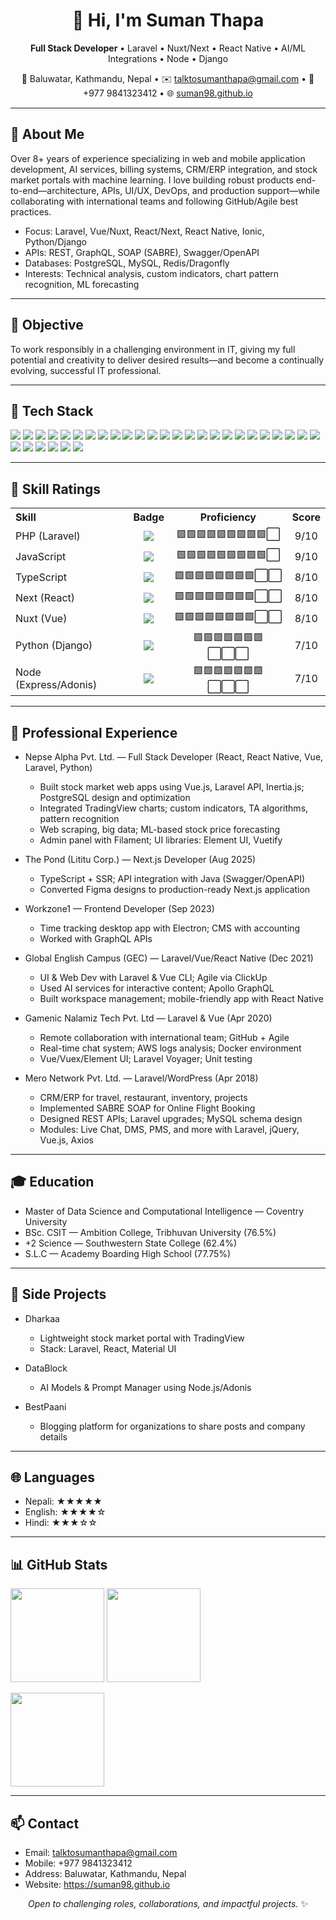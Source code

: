 <!--
  GitHub Profile README for Suman Thapa
  Feel free to copy and tweak—designed to be clean, informative, and attractive.
-->

<h1 align="center">👋 Hi, I'm Suman Thapa</h1>
<p align="center">
  <strong>Full Stack Developer</strong> • Laravel • Nuxt/Next • React Native • AI/ML Integrations • Node • Django
</p>
<p align="center">
  📍 Baluwatar, Kathmandu, Nepal • ✉️ <a href="mailto:talktosumanthapa@gmail.com">talktosumanthapa@gmail.com</a> • 📱 +977 9841323412 • 🌐 <a href="https://suman98.github.io" target="_blank">suman98.github.io</a>
</p>

---

## 🚀 About Me
Over 8+ years of experience specializing in web and mobile application development, AI services, billing systems, CRM/ERP integration, and stock market portals with machine learning. I love building robust products end-to-end—architecture, APIs, UI/UX, DevOps, and production support—while collaborating with international teams and following GitHub/Agile best practices.

- Focus: Laravel, Vue/Nuxt, React/Next, React Native, Ionic, Python/Django
- APIs: REST, GraphQL, SOAP (SABRE), Swagger/OpenAPI
- Databases: PostgreSQL, MySQL, Redis/Dragonfly
- Interests: Technical analysis, custom indicators, chart pattern recognition, ML forecasting

---

## 🎯 Objective
To work responsibly in a challenging environment in IT, giving my full potential and creativity to deliver desired results—and become a continually evolving, successful IT professional.

---

## 🧰 Tech Stack

<p align="left">
  <!-- Languages -->
  <img src="https://img.shields.io/badge/PHP-777BB4?style=for-the-badge&logo=php&logoColor=white" />
  <img src="https://img.shields.io/badge/JavaScript-F7DF1E?style=for-the-badge&logo=javascript&logoColor=black" />
  <img src="https://img.shields.io/badge/TypeScript-3178C6?style=for-the-badge&logo=typescript&logoColor=white" />
  <img src="https://img.shields.io/badge/Python-3776AB?style=for-the-badge&logo=python&logoColor=white" />
  <img src="https://img.shields.io/badge/C/C++-00599C?style=for-the-badge&logo=c&logoColor=white" />

  <!-- Backend -->
  <img src="https://img.shields.io/badge/Laravel-FF2D20?style=for-the-badge&logo=laravel&logoColor=white" />
  <img src="https://img.shields.io/badge/CodeIgniter-EF4223?style=for-the-badge&logo=codeigniter&logoColor=white" />
  <img src="https://img.shields.io/badge/Django-092E20?style=for-the-badge&logo=django&logoColor=white" />
  <img src="https://img.shields.io/badge/Express.js-000000?style=for-the-badge&logo=express&logoColor=white" />
  <img src="https://img.shields.io/badge/AdonisJS-5A45FF?style=for-the-badge&logo=adonisjs&logoColor=white" />

  <!-- Frontend -->
  <img src="https://img.shields.io/badge/Vue.js-4FC08D?style=for-the-badge&logo=vue.js&logoColor=white" />
  <img src="https://img.shields.io/badge/Nuxt.js-00C58E?style=for-the-badge&logo=nuxt.js&logoColor=white" />
  <img src="https://img.shields.io/badge/React-61DAFB?style=for-the-badge&logo=react&logoColor=black" />
  <img src="https://img.shields.io/badge/Next.js-000000?style=for-the-badge&logo=next.js&logoColor=white" />
  <img src="https://img.shields.io/badge/Angular-DD0031?style=for-the-badge&logo=angular&logoColor=white" />
  <img src="https://img.shields.io/badge/Ionic-3880FF?style=for-the-badge&logo=ionic&logoColor=white" />
  <img src="https://img.shields.io/badge/React%20Native-61DAFB?style=for-the-badge&logo=react&logoColor=black" />
  <img src="https://img.shields.io/badge/Electron-47848F?style=for-the-badge&logo=electron&logoColor=white" />

  <!-- Data -->
  <img src="https://img.shields.io/badge/PostgreSQL-4169E1?style=for-the-badge&logo=postgresql&logoColor=white" />
  <img src="https://img.shields.io/badge/MySQL-4479A1?style=for-the-badge&logo=mysql&logoColor=white" />
  <img src="https://img.shields.io/badge/Redis-DC382D?style=for-the-badge&logo=redis&logoColor=white" />
  <img src="https://img.shields.io/badge/Dragonfly-FF006E?style=for-the-badge" />

  <!-- APIs & Tools -->
  <img src="https://img.shields.io/badge/REST-02569B?style=for-the-badge&logo=azure-devops&logoColor=white" />
  <img src="https://img.shields.io/badge/GraphQL-E10098?style=for-the-badge&logo=graphql&logoColor=white" />
  <img src="https://img.shields.io/badge/SOAP-6A5ACD?style=for-the-badge" />
  <img src="https://img.shields.io/badge/Swagger-85EA2D?style=for-the-badge&logo=swagger&logoColor=black" />
  <img src="https://img.shields.io/badge/GitHub-181717?style=for-the-badge&logo=github&logoColor=white" />
  <img src="https://img.shields.io/badge/Docker-2496ED?style=for-the-badge&logo=docker&logoColor=white" />
  <img src="https://img.shields.io/badge/AWS-232F3E?style=for-the-badge&logo=amazon-aws&logoColor=white" />
  <img src="https://img.shields.io/badge/Figma-F24E1E?style=for-the-badge&logo=figma&logoColor=white" />
  <img src="https://img.shields.io/badge/VS%20Code-007ACC?style=for-the-badge&logo=visual-studio-code&logoColor=white" />
</p>

---

## 🔧 Skill Ratings

<div align="center">

<table>
  <tr>
    <th align="left">Skill</th>
    <th align="center">Badge</th>
    <th align="center">Proficiency</th>
    <th align="center">Score</th>
  </tr>

  <tr>
    <td>PHP (Laravel)</td>
    <td align="center"><img src="https://img.shields.io/badge/Laravel-Expert-FF2D20?style=for-the-badge&logo=laravel&logoColor=white" /></td>
    <td align="center">🟩🟩🟩🟩🟩🟩🟩🟩🟩⬜</td>
    <td align="center">9/10</td>
  </tr>

  <tr>
    <td>JavaScript</td>
    <td align="center"><img src="https://img.shields.io/badge/JavaScript-Advanced-F7DF1E?style=for-the-badge&logo=javascript&logoColor=black" /></td>
    <td align="center">🟩🟩🟩🟩🟩🟩🟩🟩🟩⬜</td>
    <td align="center">9/10</td>
  </tr>

  <tr>
    <td>TypeScript</td>
    <td align="center"><img src="https://img.shields.io/badge/TypeScript-Advanced-3178C6?style=for-the-badge&logo=typescript&logoColor=white" /></td>
    <td align="center">🟩🟩🟩🟩🟩🟩🟩🟩⬜⬜</td>
    <td align="center">8/10</td>
  </tr>

  <tr>
    <td>Next (React)</td>
    <td align="center"><img src="https://img.shields.io/badge/Next.js-Advanced-000000?style=for-the-badge&logo=next.js&logoColor=white" /></td>
    <td align="center">🟩🟩🟩🟩🟩🟩🟩🟩⬜⬜</td>
    <td align="center">8/10</td>
  </tr>

  <tr>
    <td>Nuxt (Vue)</td>
    <td align="center"><img src="https://img.shields.io/badge/Nuxt-Advanced-00C58E?style=for-the-badge&logo=nuxt.js&logoColor=white" /></td>
    <td align="center">🟩🟩🟩🟩🟩🟩🟩🟩⬜⬜</td>
    <td align="center">8/10</td>
  </tr>

  <tr>
    <td>Python (Django)</td>
    <td align="center"><img src="https://img.shields.io/badge/Django-Intermediate-092E20?style=for-the-badge&logo=django&logoColor=white" /></td>
    <td align="center">🟩🟩🟩🟩🟩🟩🟩⬜⬜⬜</td>
    <td align="center">7/10</td>
  </tr>

  <tr>
    <td>Node (Express/Adonis)</td>
    <td align="center"><img src="https://img.shields.io/badge/Node.js-Intermediate-339933?style=for-the-badge&logo=node.js&logoColor=white" /></td>
    <td align="center">🟩🟩🟩🟩🟩🟩🟩⬜⬜⬜</td>
    <td align="center">7/10</td>
  </tr>
</table>

</div>

---

## 💼 Professional Experience

- Nepse Alpha Pvt. Ltd. — Full Stack Developer (React, React Native, Vue, Laravel, Python)
  - Built stock market web apps using Vue.js, Laravel API, Inertia.js; PostgreSQL design and optimization
  - Integrated TradingView charts; custom indicators, TA algorithms, pattern recognition
  - Web scraping, big data; ML-based stock price forecasting
  - Admin panel with Filament; UI libraries: Element UI, Vuetify

- The Pond (Lititu Corp.) — Next.js Developer (Aug 2025)
  - TypeScript + SSR; API integration with Java (Swagger/OpenAPI)
  - Converted Figma designs to production-ready Next.js application

- Workzone1 — Frontend Developer (Sep 2023)
  - Time tracking desktop app with Electron; CMS with accounting
  - Worked with GraphQL APIs

- Global English Campus (GEC) — Laravel/Vue/React Native (Dec 2021)
  - UI & Web Dev with Laravel & Vue CLI; Agile via ClickUp
  - Used AI services for interactive content; Apollo GraphQL
  - Built workspace management; mobile-friendly app with React Native

- Gamenic Nalamiz Tech Pvt. Ltd — Laravel & Vue (Apr 2020)
  - Remote collaboration with international team; GitHub + Agile
  - Real-time chat system; AWS logs analysis; Docker environment
  - Vue/Vuex/Element UI; Laravel Voyager; Unit testing

- Mero Network Pvt. Ltd. — Laravel/WordPress (Apr 2018)
  - CRM/ERP for travel, restaurant, inventory, projects
  - Implemented SABRE SOAP for Online Flight Booking
  - Designed REST APIs; Laravel upgrades; MySQL schema design
  - Modules: Live Chat, DMS, PMS, and more with Laravel, jQuery, Vue.js, Axios

---

## 🎓 Education
- Master of Data Science and Computational Intelligence — Coventry University
- BSc. CSIT — Ambition College, Tribhuvan University (76.5%)
- +2 Science — Southwestern State College (62.4%)
- S.L.C — Academy Boarding High School (77.75%)

---

## 🧪 Side Projects

- Dharkaa
  - Lightweight stock market portal with TradingView
  - Stack: Laravel, React, Material UI

- DataBlock
  - AI Models & Prompt Manager using Node.js/Adonis

- BestPaani
  - Blogging platform for organizations to share posts and company details

---

## 🌐 Languages
- Nepali: ★★★★★
- English: ★★★★☆
- Hindi: ★★★☆☆

---

## 📊 GitHub Stats

<p align="left">
  <img src="https://github-readme-stats.vercel.app/api?username=suman98&show_icons=true&theme=tokyonight" height="150" />
  <img src="https://github-readme-streak-stats.herokuapp.com/?user=suman98&theme=tokyonight" height="150" />
</p>
<p align="left">
  <img src="https://github-readme-stats.vercel.app/api/top-langs/?username=suman98&layout=compact&theme=tokyonight" height="150" />
</p>

---

## 📫 Contact
- Email: talktosumanthapa@gmail.com
- Mobile: +977 9841323412
- Address: Baluwatar, Kathmandu, Nepal
- Website: https://suman98.github.io

<p align="center">
  <em>Open to challenging roles, collaborations, and impactful projects.</em> ✨
</p>
